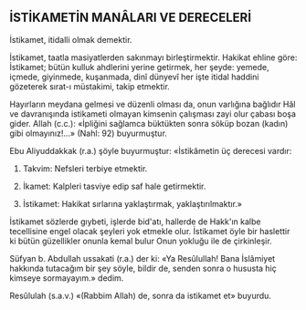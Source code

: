## İSTİKAMETİN MANÂLARI VE DERECELERİ

İstikamet, itidalli olmak demektir.

İstikamet, taatla masiyatlerden sakınmayı bir­leştirmektir. Hakikat ehline göre: İstikamet; bütün kulluk ahdlerini yerine getirmek, her şeyde: yemede, içmede, giyinmede, kuşanmada, dinî dünyevî her işte itidal haddini gözeterek sırat-ı müstakimi, takip etmektir.

Hayırların meydana gelmesi ve düzenli ol­ması da, onun varlığına bağlıdır Hâl ve davranışında istikameti olmayan kimsenin çalışması zayi olur çabası boşa gider. Allah (c.c.): «İpliğini sağ­lamca büktükten sonra söküp bozan (kadın) gibi olmayınız!...» (Nahl: 92) buyurmuştur.

Ebu Aliyuddakkak (r.a.) şöyle buyurmuştur: «İstikâmetin üç derecesi vardır:

1)   Takvim: Nefsleri terbiye etmektir.

2)   İkamet: Kalpleri tasviye edip saf hale ge­tirmektir.

3)   İstikamet: Hakikat sırlarına yaklaştır­mak, yaklaştırılmaktır.»

İstikamet sözlerde gıybeti, işlerde bid'atı, hal­lerde de Hakk'ın kalbe tecellisine engel olacak şeyleri yok etmekle olur. İstikamet öyle bir has­lettir ki bütün güzellikler onunla kemal bulur Onun yokluğu ile de çirkinleşir.

Süfyan b. Abdullah ussakati (r.a.) der ki: «Ya Resûlullah! Bana İslâmiyet hakkında tutacağım bir şey söyle, bildir de, senden sonra o hususta hiç kimseye sormayayım.» dedim.

Resûlulah (s.a.v.) «(Rabbim Allah) de, sonra da istikamet et» buyurdu.
